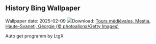 ## History Bing Wallpaper
Wallpaper date: 2025-02-09
![](https://www.bing.com/th?id=OHR.SnowySvaneti_FR-CA7435205782_UHD.jpg&w=1000)Download: [Tours médiévales, Mestia, Haute-Svaneti, Géorgie (© photoaliona/Getty Images)](https://www.bing.com/th?id=OHR.SnowySvaneti_FR-CA7435205782_UHD.jpg)

Auto get programm by LtgX
